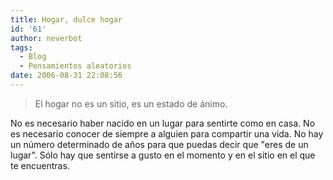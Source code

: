 ```yaml
---
title: Hogar, dulce hogar
id: '61'
author: neverbot
tags:
  - Blog
  - Pensamientos aleatorios
date: 2006-08-31 22:08:56
---
```


> El hogar no es un sitio, es un estado de ánimo.

No es necesario haber nacido en un lugar para sentirte como en casa. No es necesario conocer de siempre a alguien para compartir una vida. No hay un número determinado de años para que puedas decir que "eres de un lugar". Sólo hay que sentirse a gusto en el momento y en el sitio en el que te encuentras.